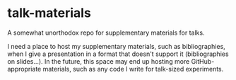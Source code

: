 # talk-materials
A somewhat unorthodox repo for supplementary materials for talks.

I need a place to host my supplementary materials, such as bibliographies, when I give a presentation in a format that doesn't support it (bibliographies on slides...).
In the future, this space may end up hosting more GitHub-appropriate materials, such as any code I write for talk-sized experiments.

